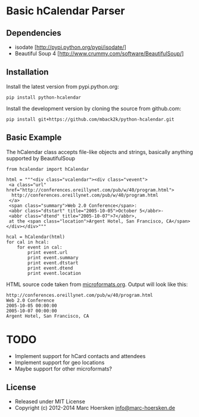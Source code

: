Basic hCalendar Parser
======================

Dependencies
------------
- isodate            [http://pypi.python.org/pypi/isodate/]
- Beautiful Soup 4   [http://www.crummy.com/software/BeautifulSoup/]

Installation
-------------
Install the latest version from pypi.python.org:

    pip install python-hcalendar

Install the development version by cloning the source from github.com:

    pip install git+https://github.com/mback2k/python-hcalendar.git

Basic Example
-------------
The hCalendar class accepts file-like objects and strings, basically anything supported by BeautifulSoup

    from hcalendar import hCalendar
    
    html = """<div class="vcalendar"><div class="vevent">
     <a class="url" href="http://conferences.oreillynet.com/pub/w/40/program.html">
      http://conferences.oreillynet.com/pub/w/40/program.html
     </a>
     <span class="summary">Web 2.0 Conference</span>:
     <abbr class="dtstart" title="2005-10-05">October 5</abbr>-
     <abbr class="dtend" title="2005-10-07">7</abbr>,
     at the <span class="location">Argent Hotel, San Francisco, CA</span>
    </div></div>"""
    
    hcal = hCalendar(html)
    for cal in hcal:
        for event in cal:
            print event.url
            print event.summary
            print event.dtstart
            print event.dtend
            print event.location

HTML source code taken from [microformats.org](http://microformats.org/wiki/hcalendar). Output will look like this:

    http://conferences.oreillynet.com/pub/w/40/program.html
    Web 2.0 Conference
    2005-10-05 00:00:00
    2005-10-07 00:00:00
    Argent Hotel, San Francisco, CA

TODO
====
- Implement support for hCard contacts and attendees
- Implement support for geo locations
- Maybe support for other microformats?

License
-------
* Released under MIT License
* Copyright (c) 2012-2014 Marc Hoersken <info@marc-hoersken.de>
